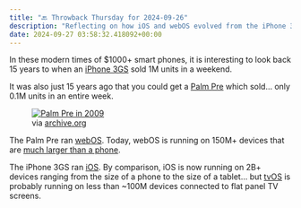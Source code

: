 ```yaml
---
title: "🔙 Throwback Thursday for 2024-09-26"
description: "Reflecting on how iOS and webOS evolved from the iPhone 3GS and Palm Pre's launch 15 years ago."
date: 2024-09-27 03:58:32.418092+00:00
---
```


<!-- buttondown-editor-mode: fancy --><p>In these modern times of $1000+ smart phones, it is interesting to look back 15 years to when an <a target="_blank" rel="noopener noreferrer nofollow" href="https://en.wikipedia.org/wiki/IPhone_3GS">iPhone 3GS</a> sold 1M units in a weekend.</p><p>It was also just 15 years ago that you could get a <a target="_blank" rel="noopener noreferrer nofollow" href="https://en.wikipedia.org/wiki/Palm_Pre">Palm Pre</a> which sold… only 0.1M units in an entire week.</p><figure><a href="https://web.archive.org/web/20090928063915/http://www.engadget.com/2009/09/26/pre-drops-to-79-99-at-walmart/" target="_blank" rel="noopener noreferrer"><img src="https://assets.buttondown.email/images/c0f4654d-1f75-4b68-bd22-7776232d3fa3.jpg?w=960&amp;fit=max" alt="Palm Pre in 2009" draggable="false"></a><figcaption>via <a target="_blank" rel="noopener noreferrer nofollow" href="http://archive.org">archive.org</a></figcaption></figure><p>The Palm Pre ran <a target="_blank" rel="noopener noreferrer nofollow" href="https://en.wikipedia.org/wiki/WebOS">webOS</a>. Today, webOS is running on 150M+ devices that are <a target="_blank" rel="noopener noreferrer nofollow" href="https://webos.developer.lge.com/webos-hub">much larger than a phone</a>.</p><p>The iPhone 3GS ran <a target="_blank" rel="noopener noreferrer nofollow" href="https://en.wikipedia.org/wiki/IOS">iOS</a>. By comparison, iOS is now running on 2B+ devices ranging from the size of a phone to the size of a tablet… but <a target="_blank" rel="noopener noreferrer nofollow" href="https://en.wikipedia.org/wiki/TvOS">tvOS</a> is probably running on less than ~100M devices connected to flat panel TV screens.  </p><p></p><p></p>